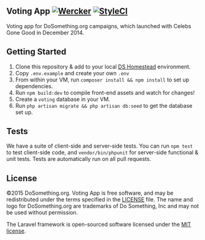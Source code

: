 ## Voting App [![Wercker](https://img.shields.io/wercker/ci/5463a6bde3d1713625001c35.svg?style=flat-square)](https://app.wercker.com/#applications/5463a6bde3d1713625001c35) [![StyleCI](https://styleci.io/repos/24192462/shield)](https://styleci.io/repos/24192462)
Voting app for DoSomething.org campaigns, which launched with Celebs Gone Good in December 2014.

## Getting Started
1. Clone this repository & add to your local [DS Homestead](https://github.com/DoSomething/ds-homestead) environment.
2. Copy `.env.example` and create your own `.env`
3. From within your VM, run `composer install && npm install` to set up dependencies.
4. Run `npm build:dev` to compile front-end assets and watch for changes!
5. Create a `voting` database in your VM.
6. Run `php artisan migrate && php artisan db:seed` to get the database set up.

## Tests
We have a suite of client-side and server-side tests. You can run `npm test` to test client-side code, and `vendor/bin/phpunit` for server-side functional & unit tests. Tests are automatically run on all pull requests.

## License
&copy;2015 DoSomething.org. Voting App is free software, and may be redistributed under the terms specified in the [LICENSE](https://github.com/DoSomething/voting-app/blob/master/LICENSE) file. The name and logo for DoSomething.org are trademarks of Do Something, Inc and may not be used without permission.

The Laravel framework is open-sourced software licensed under the [MIT license](http://opensource.org/licenses/MIT).

